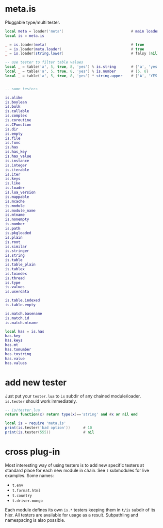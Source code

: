 # meta.is
Pluggable type/multi tester.
```lua
local meta = loader('meta')                               # main loader namespace
local is = meta.is

_ = is.loader(meta)                                       # true
_ = is.loader(meta.loader)                                # true
_ = is.loader(string.lower)                               # falsy (nil)

-- use tester to filter table values
local _ = table('a', 5, true, 8, 'yes') % is.string       # {'a', 'yes'}
local _ = table('a', 5, true, 8, 'yes') % is.number       # {5, 8}
local _ = table('a', 5, true, 8, 'yes') * string.upper    # {'A', 'YES'}


-- some testers

is.alike
is.boolean
is.bulk
is.callable
is.complex
is.coroutine
is.CFunction
is.dir
is.empty
is.file
is.func
is.has
is.has_key
is.has_value
is.instance
is.integer
is.iterable
is.iter
is.keys
is.like
is.loader
is.lua_version
is.mappable
is.mcache
is.module
is.module_name
is.mtname
is.nonempty
is.number
is.path
is.pkgloaded
is.plain
is.root
is.similar
is.stringer
is.string
is.table
is.table_plain
is.tablex
is.toindex
is.thread
is.type
is.values
is.userdata

is.table.indexed
is.table.empty

is.match.basename
is.match.id
is.match.mtname

local has = is.has
has.key
has.keys
has.mt
has.tonumber
has.tostring
has.value
has.values
```

# add new tester
Just put your `tester.lua` to `is` subdir of any chained module/loader. `is.tester` should work immediately.
```lua
-- is/tester.lua
return function(x) return type(x)=='string' and #x or nil end
```
```lua
local is = require 'meta.is'
print(is.tester('bad option'))      # 10
print(is.tester(555))               # nil
```

# cross plug-in
Most interesting way of using testers is to add new specific testers at standard place for each new module in chain. See `t` submodules for live examples. Some names:
- `t.env`
- `t.format.html`
- `t.country`
- `t.driver.mongo`

Each module defines its own `is.*` testers keeping them in `t/is` subdir of its hier. All testers are available for usage as a result. Subpathiing and namespacing is also possible.